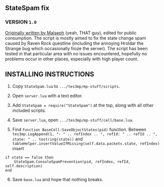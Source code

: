 ﻿## StateSpam fix
### VERSION `1.0`

[Originally written by Malseph](https://github.com/Malseph/Mal-s-Public-Server-Scripts-for-Tes3MP/blob/master/Console%20state%20spam%20prevention.lua) (yeah, THAT guy), edited for public consumption. The script is mostly aimed to fix the state change spam caused by Raven Rock questline (including the annoying Hroldar the Strange bug which occasionally froze the server). The script has been tested in that particular area with no issues encountered, hopefully no problems occur in other places, especially with high player count.

## INSTALLING INSTRUCTIONS

1) Copy `StateSpam.lua` to `.../tes3mp/mp-stuff/scripts`.

2) Open `server.lua` with a text editor.

3) Add `StateSpam = require("StateSpam")` at the top, along with all other included scripts.

4) Save `server.lua`, open `.../tes3mp/mp-stuff/cell/base.lua`.

5) Find `function BaseCell:SaveObjectStates(pid)` function. Between `tes3mp.LogAppend(1, "- " .. refIndex .. ", refId: " .. refId .. ", state: " .. tostring(state))` and `tableHelper.insertValueIfMissing(self.data.packets.state, refIndex)` insert
```
if state == false then
    StateSpam.ConsoleSpamPrevention(pid, refIndex, refId, self.description)
end
```

6) Save `base.lua` and hope that nothing breaks.